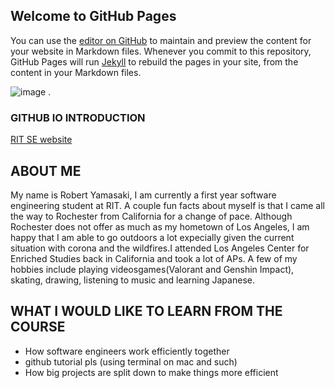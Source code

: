 ## Welcome to GitHub Pages
You can use the [editor on GitHub](https://github.com/rhy2781/pagestest/edit/gh-pages/index.md) to maintain and preview the content for your website in Markdown files.
Whenever you commit to this repository, GitHub Pages will run [Jekyll](https://jekyllrb.com/) to rebuild the pages in your site, from the content in your Markdown files. 

![image](/Users/robertyamasaki/Downloads/IMG_5059.JPG)
 .
### GITHUB IO INTRODUCTION
[RIT SE website](https://www.rit.edu/computing/department-software-engineering)

## ABOUT ME
My name is Robert Yamasaki, I am currently a first year software engineering student at RIT. A couple fun facts about myself is that I came all the way to Rochester from California for a change of pace. Although Rochester does not offer as much as my hometown of Los Angeles, I am happy that I am able to go outdoors a lot expecially given the current situation with corona and the wildfires.I attended Los Angeles Center for Enriched Studies back in California and took a lot of APs. A few of my hobbies include playing videosgames(Valorant and Genshin Impact), skating, drawing, listening to music and learning Japanese.

## WHAT I WOULD LIKE TO LEARN FROM THE COURSE
- How software engineers work efficiently together
- github tutorial pls (using terminal on mac and such)
- How big projects are split down to make things more efficient
